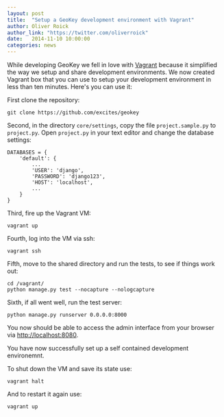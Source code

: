 ```yaml
---
layout: post
title:  "Setup a GeoKey development environment with Vagrant"
author: Oliver Roick
author_link: "https://twitter.com/oliverroick"
date:   2014-11-10 10:00:00
categories: news
---
```


While developing GeoKey we fell in love with [Vagrant](https://www.vagrantup.com/) because it simplified the way we setup and share development environments. We now created Vagrant box that you can use to setup your development environment in less than ten minutes. Here's you can use it:

First clone the repository:

```
git clone https://github.com/excites/geokey
```

Second, in the directory `core/settings`, copy the file `project.sample.py` to `project.py`. Open `project.py` in your text editor and change the database settings:

```
DATABASES = {
    'default': {
        ...
        'USER': 'django',
        'PASSWORD': 'django123',
        'HOST': 'localhost',
        ...
    }
}
```

Third, fire up the Vagrant VM:

```
vagrant up
```

Fourth, log into the VM via ssh:

```
vagrant ssh
```

Fifth, move to the shared directory and run the tests, to see if things work out:

```
cd /vagrant/
python manage.py test --nocapture --nologcapture
```

Sixth, if all went well, run the test server:

```
python manage.py runserver 0.0.0.0:8000
```

You now should be able to access the admin interface from your browser via [http://localhost:8080](http://localhost:8080).

You have now successfully set up a self contained development environemnt.

To shut down the VM and save its state use:

```
vagrant halt
```

And to restart it again use:

```
vagrant up
```
